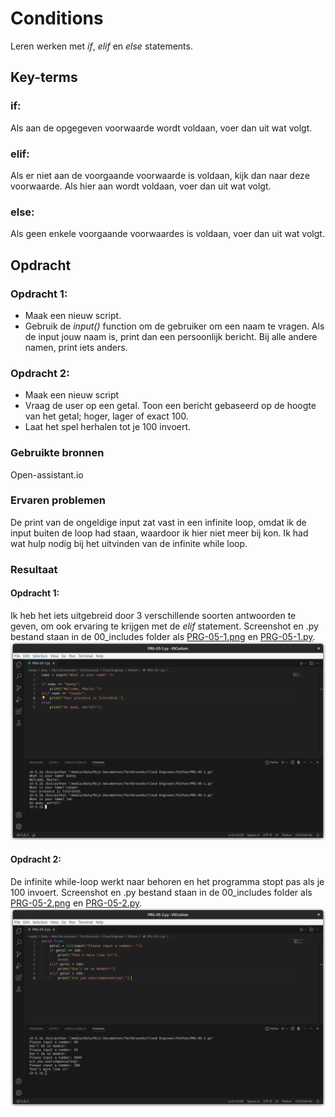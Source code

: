 # Conditions
Leren werken met *if*, *elif* en *else* statements.

## Key-terms
### if:
Als aan de opgegeven voorwaarde wordt voldaan, voer dan uit wat volgt. 

### elif:
Als er niet aan de voorgaande voorwaarde is voldaan, kijk dan naar deze voorwaarde. Als hier aan wordt voldaan, voer dan uit wat volgt.

### else:
Als geen enkele voorgaande voorwaardes is voldaan, voer dan uit wat volgt.

## Opdracht

### Opdracht 1:
- Maak een nieuw script.
- Gebruik de *input()* function om de gebruiker om een naam te vragen. Als de input jouw naam is, print dan een persoonlijk bericht. Bij alle andere namen, print iets anders.

### Opdracht 2:
- Maak een nieuw script
- Vraag de user op een getal. Toon een bericht gebaseerd op de hoogte van het getal; hoger, lager of exact 100.
- Laat het spel herhalen tot je 100 invoert.

### Gebruikte bronnen
Open-assistant.io


### Ervaren problemen
De print van de ongeldige input zat vast in een infinite loop, omdat ik de input buiten de loop had staan, waardoor ik hier niet meer bij kon. Ik had wat hulp nodig bij het uitvinden van de infinite while loop.

### Resultaat
#### Opdracht 1:
Ik heb het iets uitgebreid door 3 verschillende soorten antwoorden te geven, om ook ervaring te krijgen met de *elif* statement.
Screenshot en .py bestand staan in de 00_includes folder als [PRG-05-1.png](/00_includes/PRG-05-1.png) en [PRG-05-1.py](/00_includes/PRG-05-1.py).  
![PRG-05-1.png](/00_includes/PRG-05-1.png)  
#### Opdracht 2:
De infinite while-loop werkt naar behoren en het programma stopt pas als je 100 invoert.
Screenshot en .py bestand staan in de 00_includes folder als [PRG-05-2.png](/00_includes/PRG-05-2.png) en [PRG-05-2.py](/00_includes/PRG-05-2.py).  
![PRG-05-2.png](/00_includes/PRG-05-2.png)  

